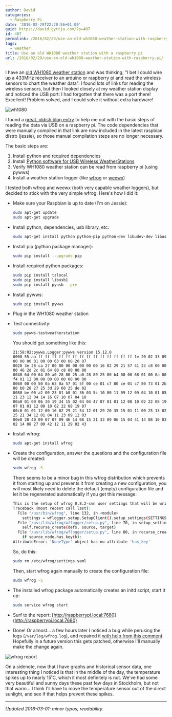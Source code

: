 ```yaml
---
author: David
categories:
  - Raspberry Pi
date: '2016-02-29T22:20:56+01:00'
guid: https://david.gyttja.com/?p=407
id: 407
permalink: /2016/02/29/use-an-old-wh1080-weather-station-with-raspberry-pi/
tags:
  - weather
title: Use an old WH1080 weather station with a raspberry pi
url: /2016/02/29/use-an-old-wh1080-weather-station-with-raspberry-pi/
---
```



I have an [old WH1080 weather station](http://www.clasohlson.com/se/Väderstation-med-pekskärm/Pr363242000) and was thinking, "I bet I could wire up a 433MHz receiver to an arduino or raspberry pi and read the wireless sensors to chart the weather data". I found lots of links for reading the wireless sensors, but then I looked closely at my weather station display and noticed the USB port: I had forgotten that there was a port there! Excellent! Problem solved, and I could solve it without extra hardware!

![wh1080](/images/2016/02/wh1080.jpg)

I found a [great, oldish blog entry](http://blog.schwabl.net/2013/02/21/wfrog-on-a-raspberry-pi-visualize-wh1080-weather-station/) to help me out with the basic steps of reading the data via USB on a raspberry pi. The code dependencies that were manually compiled in that link are now included in the latest raspbian distro (jessie), so those manual compilation steps are no longer necessary.

The basic steps are:

1. Install python and required dependencies
2. Install [Python software for USB Wireless WeatherStations](http://pywws.readthedocs.org/en/latest/)
3. Verify WH1080 weather station can be read from raspberry pi (using pywws)
4. Install a weather station logger (like [wfrog](https://github.com/wfrog/wfrog) or [weewx](http://www.weewx.com))

<!--more-->

I tested both wfrog and weewx (both very capable weather loggers), but decided to stick with the very simple wfrog. Here's how I did it:

* Make sure your Raspbian is up to date (I'm on Jessie):
    ```bash
    sudo apt-get update
    sudo apt-get upgrade
    ```

* Install python, dependencies, usb library, etc:
    ```bash
    sudo apt-get install python python-pip python-dev libudev-dev libusb-1.0-0 libusb-1.0-0-dev
    ```

* Install pip (python package manager):
    ```bash
    sudo pip install --upgrade pip
    ```

* Install required python packages:
    ```bash
    sudo pip install tzlocal
    sudo pip install libusb1
    sudo pip install pyusb --pre
    ```

* Install pywws:
    ```bash
    sudo pip install pywws
    ```

* Plug in the WH1080 weather station

* Test connectivity:
    ```bash
    sudo pywws-testweatherstation
    ```
    You should get something like this:
    ```
    21:58:02:pywws.Logger:pywws version 15.12.0
    0000 55 aa ff ff ff ff ff ff ff ff ff ff ff ff ff ff 1e 20 02 33 09 00 00 00 01 00 00 63 00 00 20 07
    0020 3e 28 ca 27 00 00 00 00 00 00 00 16 02 29 21 57 41 23 c8 00 00 00 46 2d 2c 01 64 80 c8 00 00 00
    0040 64 00 64 80 a0 28 80 25 a0 28 80 25 00 b4 00 00 68 01 00 0a 00 f4 01 12 00 00 00 00 00 00 00 00
    0060 00 00 50 0a 63 0a 57 01 5f 00 ce 01 c7 80 ce 01 c7 80 73 01 2b 80 b0 28 27 25 3d 29 60 25 de 02
    0080 be 00 a2 00 23 01 b0 01 36 03 5c 10 00 11 09 12 09 04 10 01 05 21 23 12 04 14 16 07 10 07 04 18
    00a0 01 09 06 30 19 34 15 02 04 04 47 07 01 01 12 00 10 02 22 08 19 07 01 01 12 00 10 02 22 08 19 07
    00c0 01 01 12 00 16 02 29 21 54 12 01 29 20 35 15 01 11 00 25 13 02 25 21 34 12 01 04 11 23 09 12 03
    00e0 20 40 09 07 07 09 46 14 08 15 21 33 09 06 15 04 41 14 08 10 03 02 14 08 27 00 42 12 11 29 02 43
    ```

* Install wfrog:
    ```bash
    sudo apt-get install wfrog
    ```

* Create the configuration, answer the questions and the configuration file will be created:
    ```bash
    sudo wfrog -S
    ```
    There seems to be a minor bug in this wfrog distribution which prevents it from starting up and prevents it from creating a new configuration, you will most likely need to delete the default (empty) configuration file and let it be regenerated automatically if you get this message:
    ```bash
    This is the setup of wfrog 0.8.2-svn user settings that will be written in /etc/wfrog/settings.yaml
    Traceback (most recent call last):
      File "/usr/bin/wfrog", line 132, in <module>
        settings = wflogger.setup.SetupClient().setup_settings(SETTINGS_DEF, settings, settings_file)
      File "/usr/lib/wfrog/wflogger/setup.py", line 70, in setup_settings
        self.recurse_create(defs, source, target)
      File "/usr/lib/wfrog/wflogger/setup.py", line 80, in recurse_create
        if source_node.has_key(k):
    AttributeError: 'NoneType' object has no attribute 'has_key'
    ```

    So, do this:
    ```bash
    sudo rm /etc/wfrog/settings.yaml
    ```
    Then, start wfrog again manually to create the configuration file:
    ```bash
    sudo wfrog -S
    ```

* The installed wfrog package automatically creates an initd script, start it up:
    ```bash
    sudo service wfrog start
    ```

* Surf to the report: [http://raspberrypi.local:7680](http://raspberrypi.local:7680)</a>

* Done! Or almost... a few hours later I noticed a bug while perusing the logs (`/var/log/wfrog.log`), and repaired it [with help from this comment](https://github.com/wfrog/wfrog/issues/106). Hopefully in a future version this gets patched, otherwise I'll manually make the change again.

![wfrog report](/images/2016/02/wfrog.png)

On a sidenote, now that I have graphs and historical sensor data, one interesting thing I noticed is that in the middle of the day, the temperature spikes up to nearly 15˚C, which it most definitely is not. We've had some very beautiful and sunny days these past few days in Stockholm, but not that warm... I think I'll have to move the temperature sensor out of the direct sunlight, and see if that helps prevent these spikes.

---

_Updated 2016-03-01: minor typos, readability._
